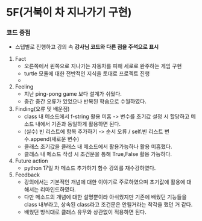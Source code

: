 # 5F(거북이 차 지나가기 구현)
### 코드 중점
- 스텝별로 진행하고 강의 속 **강사님 코드와 다른 점을 주석으로 표시**

1) Fact
    - 오른쪽에서 왼쪽으로 지나가는 자동차를 피해 세로로 완주하는 게임 구현
    - turtle 모듈에 대한 전반적인 지식을 토대로 프로젝트 진행
    - 
2) Feeling
    - 지난 ping-pong game 보다 설계가 쉬웠다.
    - 중간 중간 오류가 있었으나 반복된 학습으로 수월하였다.
3) Finding(오류 및 배운점)
    - class 내 메소드에서 f-string 활용 미흡 -> 변수를 초기값 설정 시 할당하고 메소드 내에서 기존과 동일하게 활용하면 된다.
    - (실수) 빈 리스트에 항목 추가하기 -> 순서 오류 / self.빈 리스트 변수.append(새로운 변수)
    - 클래스 초기값을 클래스 내 메소드에서 활용가능하나 활용 미흡했다.
    - 클래스 내 메소드 작성 시 조건문을 통해 True,False 활용 가능하다.
4) Future action
    - python 17일 차 메소드 추가하기 함수 강의를 재수강하였다.
5) Feedback
   - 강의에서는 기본적인 개념에 대한 이야기로 주로하였으며 초기값에 활용에 대해서는 리마인드하였다.
   - 다만 메소드의 개념에 대한 설명뿐이라 아쉬웠지만 기존에 배웠던 기능들을 class 내부라고, 상속된 class라고 조건문은 안될거라는 착각을 했던 거 같다.
   - 배웠던 방식대로 클래스 유무와 상관없이 적용하면 된다.
